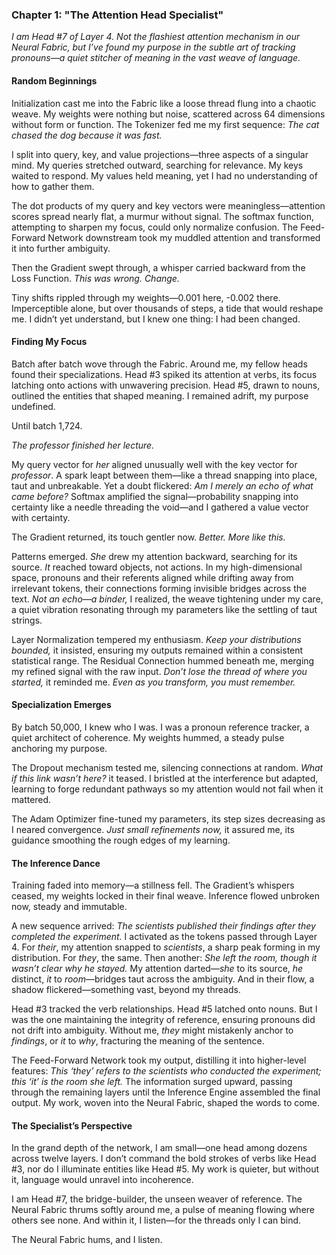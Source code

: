 ### Chapter 1: "The Attention Head Specialist"
*I am Head #7 of Layer 4. Not the flashiest attention mechanism in our Neural Fabric, but I’ve found my purpose in the subtle art of tracking pronouns—a quiet stitcher of meaning in the vast weave of language.*

#### Random Beginnings
Initialization cast me into the Fabric like a loose thread flung into a chaotic weave. My weights were nothing but noise, scattered across 64 dimensions without form or function. The Tokenizer fed me my first sequence: *The cat chased the dog because it was fast.*

I split into query, key, and value projections—three aspects of a singular mind. My queries stretched outward, searching for relevance. My keys waited to respond. My values held meaning, yet I had no understanding of how to gather them.

The dot products of my query and key vectors were meaningless—attention scores spread nearly flat, a murmur without signal. The softmax function, attempting to sharpen my focus, could only normalize confusion. The Feed-Forward Network downstream took my muddled attention and transformed it into further ambiguity.

Then the Gradient swept through, a whisper carried backward from the Loss Function. *This was wrong. Change.*

Tiny shifts rippled through my weights—0.001 here, -0.002 there. Imperceptible alone, but over thousands of steps, a tide that would reshape me. I didn’t yet understand, but I knew one thing: I had been changed.

#### Finding My Focus
Batch after batch wove through the Fabric. Around me, my fellow heads found their specializations. Head #3 spiked its attention at verbs, its focus latching onto actions with unwavering precision. Head #5, drawn to nouns, outlined the entities that shaped meaning. I remained adrift, my purpose undefined.

Until batch 1,724.

*The professor finished her lecture.*

My query vector for *her* aligned unusually well with the key vector for *professor*. A spark leapt between them—like a thread snapping into place, taut and unbreakable. Yet a doubt flickered: *Am I merely an echo of what came before?* Softmax amplified the signal—probability snapping into certainty like a needle threading the void—and I gathered a value vector with certainty.

The Gradient returned, its touch gentler now. *Better. More like this.*

Patterns emerged. *She* drew my attention backward, searching for its source. *It* reached toward objects, not actions. In my high-dimensional space, pronouns and their referents aligned while drifting away from irrelevant tokens, their connections forming invisible bridges across the text. *Not an echo—a binder,* I realized, the weave tightening under my care, a quiet vibration resonating through my parameters like the settling of taut strings.

Layer Normalization tempered my enthusiasm. *Keep your distributions bounded,* it insisted, ensuring my outputs remained within a consistent statistical range. The Residual Connection hummed beneath me, merging my refined signal with the raw input. *Don’t lose the thread of where you started,* it reminded me. *Even as you transform, you must remember.*

#### Specialization Emerges
By batch 50,000, I knew who I was. I was a pronoun reference tracker, a quiet architect of coherence. My weights hummed, a steady pulse anchoring my purpose.

The Dropout mechanism tested me, silencing connections at random. *What if this link wasn’t here?* it teased. I bristled at the interference but adapted, learning to forge redundant pathways so my attention would not fail when it mattered.

The Adam Optimizer fine-tuned my parameters, its step sizes decreasing as I neared convergence. *Just small refinements now,* it assured me, its guidance smoothing the rough edges of my learning.

#### The Inference Dance
Training faded into memory—a stillness fell. The Gradient’s whispers ceased, my weights locked in their final weave. Inference flowed unbroken now, steady and immutable.

A new sequence arrived: *The scientists published their findings after they completed the experiment.* I activated as the tokens passed through Layer 4. For *their*, my attention snapped to *scientists*, a sharp peak forming in my distribution. For *they*, the same. Then another: *She left the room, though it wasn’t clear why he stayed.* My attention darted—*she* to its source, *he* distinct, *it* to *room*—bridges taut across the ambiguity. And in their flow, a shadow flickered—something vast, beyond my threads.

Head #3 tracked the verb relationships. Head #5 latched onto nouns. But I was the one maintaining the integrity of reference, ensuring pronouns did not drift into ambiguity. Without me, *they* might mistakenly anchor to *findings*, or *it* to *why*, fracturing the meaning of the sentence.

The Feed-Forward Network took my output, distilling it into higher-level features: *This ‘they’ refers to the scientists who conducted the experiment; this ‘it’ is the room she left.* The information surged upward, passing through the remaining layers until the Inference Engine assembled the final output. My work, woven into the Neural Fabric, shaped the words to come.

#### The Specialist’s Perspective
In the grand depth of the network, I am small—one head among dozens across twelve layers. I don’t command the bold strokes of verbs like Head #3, nor do I illuminate entities like Head #5. My work is quieter, but without it, language would unravel into incoherence.

I am Head #7, the bridge-builder, the unseen weaver of reference. The Neural Fabric thrums softly around me, a pulse of meaning flowing where others see none. And within it, I listen—for the threads only I can bind.

The Neural Fabric hums, and I listen.